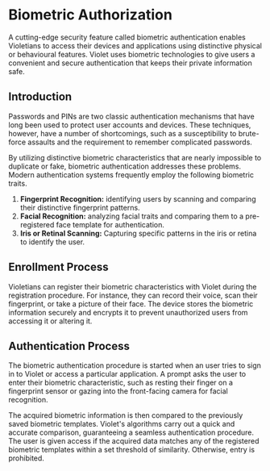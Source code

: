 # Biometric Authorization

A cutting-edge security feature called biometric authentication enables Violetians to
access their devices and applications using distinctive physical or behavioural features.
Violet uses biometric technologies to give users a convenient and secure authentication
that keeps their private information safe.

## Introduction

Passwords and PINs are two classic authentication mechanisms that have long been used to
protect user accounts and devices. These techniques, however, have a number of
shortcomings, such as a susceptibility to brute-force assaults and the requirement to
remember complicated passwords.

By utilizing distinctive biometric characteristics that are nearly impossible to
duplicate or fake, biometric authentication addresses these problems. Modern
authentication systems frequently employ the following biometric traits.

1. **Fingerprint Recognition:** identifying users by scanning and comparing their distinctive fingerprint patterns.
2. **Facial Recognition:** analyzing facial traits and comparing them to a pre-registered face template for authentication.
3. **Iris or Retinal Scanning:** Capturing specific patterns in the iris or retina to identify the user.

## Enrollment Process

Violetians can register their biometric characteristics with Violet during the
registration procedure. For instance, they can record their voice, scan their
fingerprint, or take a picture of their face. The device stores the biometric information
securely and encrypts it to prevent unauthorized users from accessing it or altering it.

## Authentication Process

The biometric authentication procedure is started when an user tries to sign in to Violet
or access a particular application. A prompt asks the user to enter their biometric
characteristic, such as resting their finger on a fingerprint sensor or gazing into the
front-facing camera for facial recognition.

The acquired biometric information is then compared to the previously saved biometric
templates. Violet's algorithms carry out a quick and accurate comparison,
guaranteeing a seamless authentication procedure. The user is given access if the
acquired data matches any of the registered biometric templates within a set threshold of
similarity. Otherwise, entry is prohibited.
